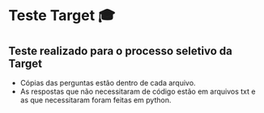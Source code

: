 # Teste Target :mortar_board:
 ## Teste realizado para o processo seletivo da Target
 * Cópias das perguntas estão dentro de cada arquivo.
 * As respostas que não necessitaram de código estão em arquivos txt e as que necessitaram foram feitas em python.
 
 

